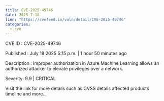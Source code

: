 ```yaml
--- 
title: CVE-2025-49746
date: 2025-7-18
lien: "https://cvefeed.io/vuln/detail/CVE-2025-49746"
categories:
  - cve
---
```


CVE ID : CVE-2025-49746

Published :  July 18
2025
5:15 p.m. | 1 hour
50 minutes ago

Description : Improper authorization in Azure Machine Learning allows an authorized attacker to elevate privileges over a network.

Severity: 9.9 | CRITICAL

Visit the link for more details
such as CVSS details
affected products
timeline
and more...
